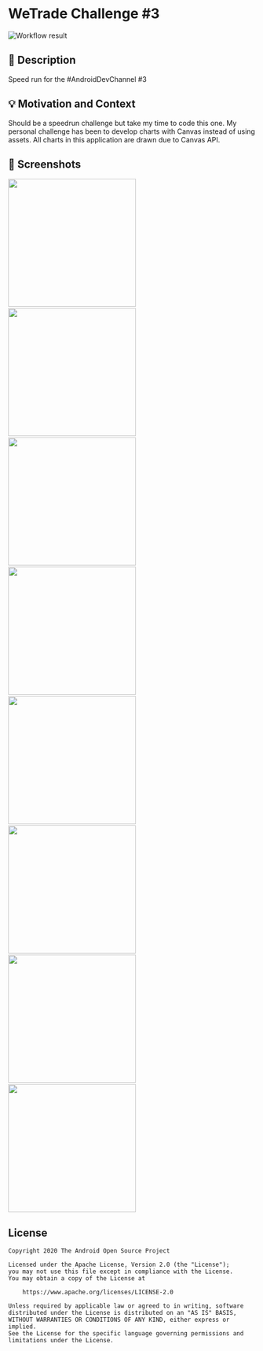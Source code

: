 # WeTrade Challenge #3

<!--- Replace <OWNER> with your Github Username and <REPOSITORY> with the name of your repository. -->
<!--- You can find both of these in the url bar when you open your repository in github. -->
![Workflow result](https://github.com/GerardPaligot/we-trade/workflows/Check/badge.svg)


## :scroll: Description
<!--- Describe your app in one or two sentences -->
Speed run for the #AndroidDevChannel #3

## :bulb: Motivation and Context
<!--- Optionally point readers to interesting parts of your submission. -->
<!--- What are you especially proud of? -->
Should be a speedrun challenge but take my time to code this one.
My personal challenge has been to develop charts with Canvas instead of using assets.
All charts in this application are drawn due to Canvas API.

## :camera_flash: Screenshots
<!-- You can add more screenshots here if you like -->
<img src="/results/screenshot_1.png" width="260">&emsp;<img src="/results/screenshot_2.png" width="260">&emsp;<img src="/results/screenshot_3.png" width="260">&emsp;<img src="/results/screenshot_4.png" width="260">&emsp;<img src="/results/screenshot_5.png" width="260">&emsp;<img src="/results/screenshot_6.png" width="260">&emsp;<img src="/results/screenshot_7.png" width="260">&emsp;<img src="/results/screenshot_8.png" width="260">

## License
```
Copyright 2020 The Android Open Source Project

Licensed under the Apache License, Version 2.0 (the "License");
you may not use this file except in compliance with the License.
You may obtain a copy of the License at

    https://www.apache.org/licenses/LICENSE-2.0

Unless required by applicable law or agreed to in writing, software
distributed under the License is distributed on an "AS IS" BASIS,
WITHOUT WARRANTIES OR CONDITIONS OF ANY KIND, either express or implied.
See the License for the specific language governing permissions and
limitations under the License.
```